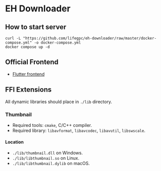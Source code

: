 # EH Downloader

## How to start server

```shell
curl -L "https://github.com/lifegpc/eh-downloader/raw/master/docker-compose.yml" -o docker-compose.yml
docker compose up -d
```

## Official Frontend

- [Flutter frontend](https://github.com/lifegpc/eh_downloader_flutter)

## FFI Extensions

All dynamic libraries should place in `./lib` directory.

### Thumbnail

- Required tools: `cmake`, C/C++ compiler.
- Required library: `libavformat`, `libavcodec`, `libavutil`, `libswscale`.

#### Location

- `./lib/thumbnail.dll` on Windows.
- `./lib/libthumbnail.so` on Linux.
- `./lib/libthumbnail.dylib` on macOS.
